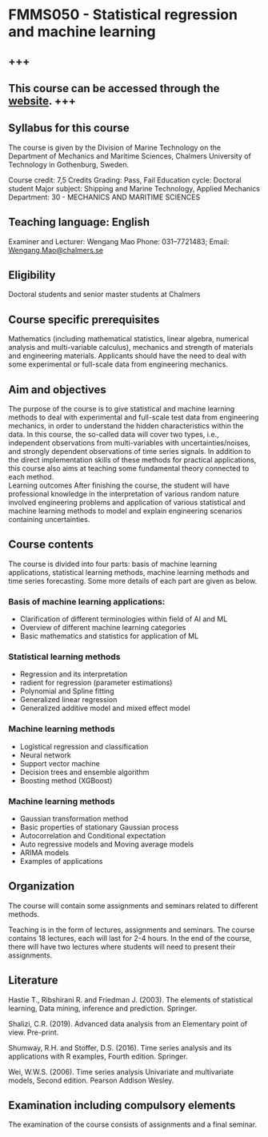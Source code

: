# FMMS050 - Statistical regression and machine learning

+++
---
**This course can be accessed through the [website](https://wengangmao.github.io/fmms050/contents/introduction.html#).**
+++
---

## Syllabus for this course 
The course is given by the Division of Marine Technology on the Department of Mechanics and Maritime Sciences, Chalmers University of Technology in Gothenburg, Sweden. 

Course credit: 7,5 Credits
Grading: Pass, Fail
Education cycle: Doctoral student
Major subject: Shipping and Marine Technology, Applied Mechanics
Department: 30 - MECHANICS AND MARITIME SCIENCES

## Teaching language: English

Examiner and Lecturer: Wengang Mao 
Phone: 031–7721483; Email: Wengang.Mao@chalmers.se

## Eligibility
Doctoral students and senior master students at Chalmers

## Course specific prerequisites
Mathematics (including mathematical statistics, linear algebra, numerical analysis and multi-variable calculus), mechanics and strength of materials and engineering materials. Applicants should have the need to deal with some experimental or full-scale data from engineering mechanics.

## Aim and objectives
The purpose of the course is to give statistical and machine learning methods to deal with experimental and full-scale test data from engineering mechanics, in order to understand the hidden characteristics within the data. In this course, the so-called data will cover two types, i.e., independent observations from multi-variables with uncertainties/noises, and strongly dependent observations of time series signals. In addition to the direct implementation skills of these methods for practical applications, this course also aims at teaching some fundamental theory connected to each method.  
Learning outcomes 
After finishing the course, the student will have professional knowledge in the interpretation of various random nature involved engineering problems and application of various statistical and machine learning methods to model and explain engineering scenarios containing uncertainties.

## Course contents
The course is divided into four parts: basis of machine learning applications, statistical learning methods, machine learning methods and time series forecasting. Some more details of each part are given as below. 
### Basis of machine learning applications:
* Clarification of different terminologies within field of AI and ML
* Overview of different machine learning categories
* Basic mathematics and statistics for application of ML

### Statistical learning methods
* Regression and its interpretation
* radient for regression (parameter estimations) 
* Polynomial and Spline fitting
* Generalized linear regression
* Generalized additive model and mixed effect model

### Machine learning methods
* Logistical regression and classification
* Neural network
* Support vector machine
* Decision trees and ensemble algorithm
* Boosting method (XGBoost)

### Machine learning methods
* Gaussian transformation method
* Basic properties of stationary Gaussian process
* Autocorrelation and Conditional expectation
* Auto regressive models and Moving average models
* ARIMA models
* Examples of applications

## Organization
The course will contain some assignments and seminars related to different methods.

Teaching is in the form of lectures, assignments and seminars. The course contains 18 lectures, each will last for 2-4 hours. In the end of the course, there will have two lectures where students will need to present their assignments.

## Literature
Hastie T., Ribshirani R. and Friedman J. (2003). The elements of statistical learning, Data mining, inference and prediction. Springer. <br />

Shalizi, C.R. (2019). Advanced data analysis from an Elementary point of view. Pre-print. <br />

Shumway, R.H. and Stoffer, D.S. (2016). Time series analysis and its applications with R examples, Fourth edition. Springer.<br />

Wei, W.W.S. (2006). Time series analysis Univariate and multivariate models, Second edition. Pearson Addison Wesley.

## Examination including compulsory elements
The examination of the course consists of assignments and a final seminar.